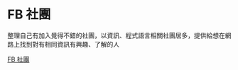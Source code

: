 # FB 社團

整理自己有加入覺得不錯的社團，以資訊、程式語言相關社團居多，提供給想在網路上找到對有相同資訊有興趣、了解的人

[FB 社團](https://github.com/Luxame/Information/blob/master/fb-group.md)

